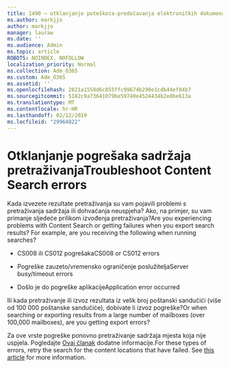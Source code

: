 ```yaml
---
title: 1490 – otklanjanje poteškoća-predočavanja elektroničkih dokumenata-neuspjeha
ms.author: markjjo
author: markjjo
manager: lauraw
ms.date: ''
ms.audience: Admin
ms.topic: article
ROBOTS: NOINDEX, NOFOLLOW
localization_priority: Normal
ms.collection: Adm_O365
ms.custom: Adm_O365
ms.assetid: ''
ms.openlocfilehash: 2821a1558d6c855ffc99674b290e1cdb44ef84b7
ms.sourcegitcommit: 5182c9a73641079be59740e4524434b2e8be613a
ms.translationtype: MT
ms.contentlocale: hr-HR
ms.lasthandoff: 02/12/2019
ms.locfileid: "29964822"
---
```

# <a name="troubleshoot-content-search-errors"></a><span data-ttu-id="d9d19-102">Otklanjanje pogrešaka sadržaja pretraživanja</span><span class="sxs-lookup"><span data-stu-id="d9d19-102">Troubleshoot Content Search errors</span></span>

<span data-ttu-id="d9d19-p101">Kada izvezete rezultate pretraživanja su vam pojavili problemi s pretraživanja sadržaja ili dohvaćanja neuspjeha? Ako, na primjer, su vam primanje sljedeće prilikom izvođenja pretraživanja?</span><span class="sxs-lookup"><span data-stu-id="d9d19-p101">Are you experiencing problems with Content Search or getting failures when you export search results? For example, are you receiving the following when running searches?</span></span>

- <span data-ttu-id="d9d19-105">CS008 ili CS012 pogrešaka</span><span class="sxs-lookup"><span data-stu-id="d9d19-105">CS008 or CS012 errors</span></span>

- <span data-ttu-id="d9d19-106">Pogreške zauzeto/vremensko ograničenje poslužitelja</span><span class="sxs-lookup"><span data-stu-id="d9d19-106">Server busy/timeout errors</span></span>

- <span data-ttu-id="d9d19-107">Došlo je do pogreške aplikacije</span><span class="sxs-lookup"><span data-stu-id="d9d19-107">Application error occurred</span></span>

<span data-ttu-id="d9d19-108">Ili kada pretraživanje ili izvoz rezultata iz velik broj poštanski sandučići (više od 100 000 poštanske sandučiće), dobivate li izvoz pogreške?</span><span class="sxs-lookup"><span data-stu-id="d9d19-108">Or when searching or exporting results from a large number of mailboxes (over 100,000 mailboxes), are you getting export errors?</span></span>

<span data-ttu-id="d9d19-p102">Za ove vrste pogreške ponovno pretraživanje sadržaja mjesta koja nije uspjela. Pogledajte [Ovaj članak](https://docs.microsoft.com/office365/securitycompliance/retry-failed-content-search) dodatne informacije.</span><span class="sxs-lookup"><span data-stu-id="d9d19-p102">For these types of errors, retry the search for the content locations that have failed. See  [this article](https://docs.microsoft.com/office365/securitycompliance/retry-failed-content-search) for more information.</span></span>
